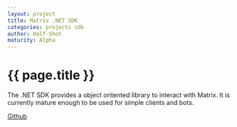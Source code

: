 ```yaml
---
layout: project
title: Matrix .NET SDK
categories: projects sdk
author: Half-Shot
maturity: Alpha
---
```

# {{ page.title }}

The .NET SDK provides a object oritented library to interact with Matrix. It is currently mature enough to be used for simple clients and bots.

[Github](https://github.com/Half-Shot/matrix-dotnet-sdk)
